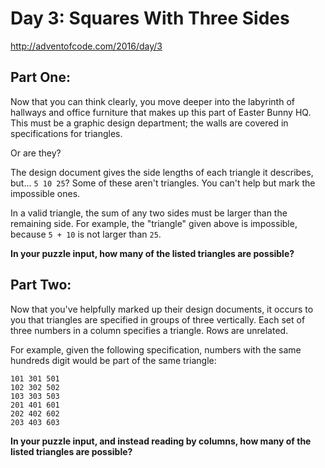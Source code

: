 # Day 3: Squares With Three Sides
http://adventofcode.com/2016/day/3

## Part One:
Now that you can think clearly, you move deeper into the labyrinth of hallways
and office furniture that makes up this part of Easter Bunny HQ. This must be
a graphic design department; the walls are covered in specifications for
triangles.

Or are they?

The design document gives the side lengths of each triangle it describes,
but... `5 10 25`? Some of these aren't triangles. You can't help but mark the
impossible ones.

In a valid triangle, the sum of any two sides must be larger than the
remaining side. For example, the "triangle" given above is impossible, because
`5 + 10` is not larger than `25`.

**In your puzzle input, how many of the listed triangles are possible?**

## Part Two:
Now that you've helpfully marked up their design documents, it occurs to you
that triangles are specified in groups of three vertically. Each set of three
numbers in a column specifies a triangle. Rows are unrelated.

For example, given the following specification, numbers with the same hundreds
digit would be part of the same triangle:

    101 301 501
    102 302 502
    103 303 503
    201 401 601
    202 402 602
    203 403 603

**In your puzzle input, and instead reading by columns, how many of the listed
triangles are possible?**
